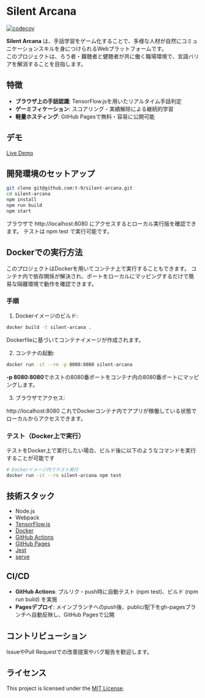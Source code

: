 # Silent Arcana

[![codecov](https://codecov.io/github/t-9/silent-arcana/graph/badge.svg?token=MUEH7QLSJK)](https://codecov.io/github/t-9/silent-arcana)

**Silent Arcana** は、手話学習をゲーム化することで、多様な人材が自然にコミュニケーションスキルを身につけられるWebプラットフォームです。  
このプロジェクトは、ろう者・難聴者と健聴者が共に働く職場環境で、言語バリアを解消することを目指します。

## 特徴
- **ブラウザ上の手話認識**: TensorFlow.jsを用いたリアルタイム手話判定
- **ゲーミフィケーション**: スコアリング・実績解除による継続的学習
- **軽量ホスティング**: GitHub Pagesで無料・容易に公開可能

## デモ
[Live Demo](https://t-9.github.io/silent-arcana/)

## 開発環境のセットアップ
```bash
git clone git@github.com:t-9/silent-arcana.git
cd silent-arcana
npm install
npm run build
npm start
```

ブラウザで http://localhost:8080 にアクセスするとローカル実行版を確認できます。
テストは npm test で実行可能です。

## Dockerでの実行方法

このプロジェクトはDockerを用いてコンテナ上で実行することもできます。
コンテナ内で依存関係が解決され、ポートをローカルにマッピングするだけで簡易な隔離環境で動作を確認できます。
### 手順

1. Dockerイメージのビルド:
``` bash
docker build -t silent-arcana .
```

Dockerfileに基づいてコンテナイメージが作成されます。

2. コンテナの起動:
``` bash
docker run -it --rm -p 8080:8080 silent-arcana
```

**-p 8080:8080**でホストの8080番ポートをコンテナ内の8080番ポートにマッピングします。

3. ブラウザでアクセス:

http://localhost:8080
これでDockerコンテナ内でアプリが稼働している状態でローカルからアクセスできます。

### テスト（Docker上で実行）

テストをDocker上で実行したい場合、ビルド後に以下のようなコマンドを実行することが可能です

```bash
# Dockerイメージ内でテスト実行
docker run -it --rm silent-arcana npm test
```

## 技術スタック
- Node.js
- Webpack
- [TensorFlow.js](https://www.tensorflow.org/js)
- [Docker](https://www.docker.com/)
- [GitHub Actions](https://github.co.jp/features/actions)
- [GitHub Pages](https://docs.github.com/ja/pages/getting-started-with-github-pages/about-github-pages)
- [Jest](https://jestjs.io/)
- [serve](https://github.com/vercel/serve)

## CI/CD
- **GitHub Actions**: プルリク・push時に自動テスト (npm test)、ビルド (npm run build) を実施
- **Pagesデプロイ**: メインブランチへのpush後、public/配下をgh-pagesブランチへ自動反映し、GitHub Pagesで公開

## コントリビューション
IssueやPull Requestでの改善提案やバグ報告を歓迎します。

## ライセンス
This project is licensed under the [MIT License](LICENSE).
